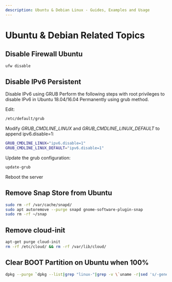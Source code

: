 ```yaml
---
description: Ubuntu & Debian Linux - Guides, Examples and Usage
---
```


# Ubuntu & Debian Related Topics

## Disable Firewall Ubuntu

```bash
ufw disable
```

## Disable IPv6 Persistent

Disable IPv6 using GRUB
Perform the following steps with root privileges to disable IPv6 in Ubuntu 18.04/16.04 Permanently using grub method.

Edit:

```bash
/etc/default/grub
```

Modify _GRUB_CMDLINE_LINUX_ and _GRUB_CMDLINE_LINUX_DEFAULT_ to append ipv6.disable=1:

```bash
GRUB_CMDLINE_LINUX="ipv6.disable=1"
GRUB_CMDLINE_LINUX_DEFAULT="ipv6.disable=1"
```

Update the grub configuration:

```bash
update-grub
```

Reboot the server

## Remove Snap Store from Ubuntu

```bash
sudo rm -rf /var/cache/snapd/ 
sudo apt autoremove --purge snapd gnome-software-plugin-snap 
sudo rm -rf ~/snap
```

## Remove cloud-init

```bash
apt-get purge cloud-init
rm -rf /etc/cloud/ && rm -rf /var/lib/cloud/
```

## Clear BOOT Partition on Ubuntu when 100%

```bash
dpkg --purge `dpkg --list|grep "linux-"|grep -v \`uname -r|sed 's/-generic//g'\`|cut -d" " -f3|grep "[0-9]-"|paste -sd " " -`
```
